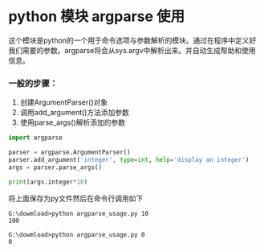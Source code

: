 # python 模块 argparse 使用

这个模块是python的一个用于命令选项与参数解析的模块。通过在程序中定义好我们需要的参数。argparse将会从sys.argv中解析出来。并自动生成帮助和使用信息。



### 一般的步骤：

1. 创建ArgumentParser()对象
2. 调用add_argument()方法添加参数
3. 使用parse_args()解析添加的参数

```python
import argparse

parser = argparse.ArgumentParser()
parser.add_argument('integer', type=int, help='display an integer')
args = parser.parse_args()

print(args.integer*10)
```

将上面保存为py文件然后在命令行调用如下

```
G:\dowmload>python argparse_usage.py 10
100

G:\dowmload>python argparse_usage.py 0
0
```

